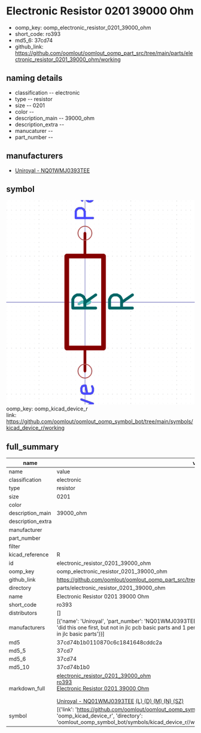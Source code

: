 # Electronic Resistor 0201 39000 Ohm

  
* oomp_key: oomp_electronic_resistor_0201_39000_ohm 
* short_code: ro393
* md5_6: 37cd74  
* github_link: https://github.com/oomlout/oomlout_oomp_part_src/tree/main/parts/electronic_resistor_0201_39000_ohm/working  
## naming details
* classification -- electronic
* type -- resistor
* size -- 0201
* color -- 
* description_main -- 39000_ohm
* description_extra -- 
* manucaturer -- 
* part_number -- 


## manufacturers
* [Uniroyal - NQ01WMJ0393TEE]()  

## symbol

![](symbol/0/working/working_600.png)  
oomp_key: oomp_kicad_device_r  
link: https://github.com/oomlout/oomlout_oomp_symbol_bot/tree/main/symbols/kicad_device_r/working  


## full_summary
| name | value | 
| --- | --- | 
| name | value | 
| classification | electronic | 
| type | resistor | 
| size | 0201 | 
| color |  | 
| description_main | 39000_ohm | 
| description_extra |  | 
| manufacturer |  | 
| part_number |  | 
| filter |  | 
| kicad_reference | R | 
| id | electronic_resistor_0201_39000_ohm | 
| oomp_key | oomp_electronic_resistor_0201_39000_ohm | 
| github_link | https://github.com/oomlout/oomlout_oomp_part_src/tree/main/parts/electronic_resistor_0201_39000_ohm/working | 
| directory | parts/electronic_resistor_0201_39000_ohm | 
| name | Electronic Resistor 0201 39000 Ohm | 
| short_code | ro393 | 
| distributors | [] | 
| manufacturers | [{'name': 'Uniroyal', 'part_number': 'NQ01WMJ0393TEE', 'link': '', 'id': 'manufacturer_uniroyal', 'note': {'reason': 'did this one first, but not in jlc pcb basic parts and 1 percent are and they are the same price', 'reason_short': 'not in jlc basic parts'}}] | 
| md5 | 37cd74b1b0110870c6c1841648cddc2a | 
| md5_5 | 37cd7 | 
| md5_6 | 37cd74 | 
| md5_10 | 37cd74b1b0 | 
| markdown_full | [electronic_resistor_0201_39000_ohm](https://github.com/oomlout/oomlout_oomp_part_src/tree/main/parts/electronic_resistor_0201_39000_ohm/working)<br>[ro393](https://github.com/oomlout/oomlout_oomp_part_src/tree/main/parts/electronic_resistor_0201_39000_ohm/working)<br>[Electronic Resistor 0201 39000 Ohm](https://github.com/oomlout/oomlout_oomp_part_src/tree/main/parts/electronic_resistor_0201_39000_ohm/working)<br><br>[Uniroyal - NQ01WMJ0393TEE]() [(L)  ](https://www.lcsc.com/search?q=NQ01WMJ0393TEE)[(D)  ](https://www.digikey.com/en/products?keywords=NQ01WMJ0393TEE)[(M)  ](https://www.mouser.com/Search/Refine?Keyword=NQ01WMJ0393TEE)[(N)  ](https://www.newark.com/search?st=NQ01WMJ0393TEE)[(SZ)  ](https://so.szlcsc.com/global.html?k=NQ01WMJ0393TEE)<br> | 
| symbol | [{'link': 'https://github.com/oomlout/oomlout_oomp_symbol_bot/tree/main/symbols/kicad_device_r', 'oomp_key': 'oomp_kicad_device_r', 'directory': 'oomlout_oomp_symbol_bot/symbols/kicad_device_r//working/working.kicad_sym'}] | 

